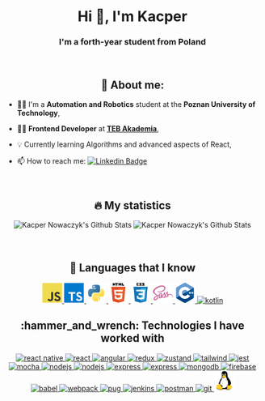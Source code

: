 <h1 align="center">Hi 👋, I'm Kacper</h1>

<h3 align="center">I'm a forth-year student from Poland</h3>

<br>
<h2 align="center">👨 About me:</h2>

- 👨‍🎓 I'm a **Automation and Robotics** student at the **Poznan University of Technology**,

- 👨‍💻 **Frontend Developer** at [**TEB Akademia**](https://www.linkedin.com/company/teb-akademia),

- 💡 Currently learning Algorithms and advanced aspects of React,

- 📫 How to reach me: [![Linkedin Badge](https://img.shields.io/badge/-Now4czyk-blue?style=flat&logo=Linkedin&logoColor=white)](https://www.linkedin.com/in/kacper-nowaczyk-167816216)

<br>
<h2 align="center">🔥 My statistics</h2>
<div align="center">
  <img style="width: 420px;" alt="Kacper Nowaczyk's Github Stats" src="https://github-readme-streak-stats.herokuapp.com?user=Now4czyk&theme=github-dark-blue&hide_border=true"/>
  <img style="width: 420px;" alt="Kacper Nowaczyk's Github Stats" src="https://github-readme-stats.vercel.app/api?username=now4czyk&show_icons=true&theme=dark"/>
</div>
<br>

<br>
<h2 align="center">🚀 Languages that I know</h2>

<div align="center">
<a href="https://developer.mozilla.org/en-US/docs/Web/JavaScript" target="_blank" rel="noreferrer"> <img src="https://raw.githubusercontent.com/devicons/devicon/master/icons/javascript/javascript-original.svg" alt="javascript" width="40" height="40"/> </a> 
<a href="https://www.typescriptlang.org/" target="_blank" rel="noreferrer"> <img src="https://raw.githubusercontent.com/devicons/devicon/master/icons/typescript/typescript-original.svg" alt="typescript" width="40" height="40"/> </a> 
<a href="https://www.python.org" target="_blank" rel="noreferrer"> <img src="https://raw.githubusercontent.com/devicons/devicon/master/icons/python/python-original.svg" alt="python" width="40" height="40"/> </a> 
<a href="https://www.w3.org/html/" target="_blank" rel="noreferrer"> <img src="https://raw.githubusercontent.com/devicons/devicon/master/icons/html5/html5-original-wordmark.svg" alt="html5" width="40" height="40"/> </a> 
<a href="https://www.w3schools.com/css/" target="_blank" rel="noreferrer"> <img src="https://raw.githubusercontent.com/devicons/devicon/master/icons/css3/css3-original-wordmark.svg" alt="css3" width="40" height="40"/> </a>
<a href="https://sass-lang.com" target="_blank" rel="noreferrer"> <img src="https://raw.githubusercontent.com/devicons/devicon/master/icons/sass/sass-original.svg" alt="sass" width="40" height="40"/> </a> 
<a href="https://www.w3schools.com/cpp/" target="_blank" rel="noreferrer"> <img src="https://raw.githubusercontent.com/devicons/devicon/master/icons/cplusplus/cplusplus-original.svg" alt="cplusplus" width="40" height="40"/> </a>
<a href="https://kotlinlang.org/" target="_blank" rel="noreferrer"> <img src="https://upload.wikimedia.org/wikipedia/commons/7/74/Kotlin_Icon.png" alt="kotlin" width="40" height="40"/> </a>
</div>

<h2 align="center">:hammer_and_wrench: Technologies I have worked with</h2>

<div align="center">
<a href="https://react.dev/" target="_blank" rel="noreferrer"> <img src="https://upload.wikimedia.org/wikipedia/commons/thumb/a/a7/React-icon.svg/2300px-React-icon.svg.png" alt="react native" width="45" height="40"/> </a> 
<a href="https://reactnative.dev/" target="_blank" rel="noreferrer"> <img src="https://branditechture.agency/brand-logos/wp-content/uploads/wpdm-cache/react-native-1-900x0.png" alt="react" width="50" height="40"/> </a> 
<a href="https://angular.io/" target="_blank" rel="noreferrer"> <img src="https://www.svgrepo.com/show/452156/angular.svg" alt="angular" width="45" height="40"/> </a> 
<a href="https://redux.js.org/" target="_blank" rel="noreferrer"> <img src="https://cdn.worldvectorlogo.com/logos/redux.svg" alt="redux" width="40" height="40"/> </a>
<a href="https://zustand-demo.pmnd.rs/" target="_blank" rel="noreferrer"> <img src="https://res.cloudinary.com/practicaldev/image/fetch/s--OTBN-Alb--/c_imagga_scale,f_auto,fl_progressive,h_900,q_auto,w_1600/https://dev-to-uploads.s3.amazonaws.com/i/lftgzwgzy8g2u8vqwso2.png" alt="zustand" width="60" height="40"/> </a>
<a href="https://tailwindcss.com/" target="_blank" rel="noreferrer"> <img src="https://branditechture.agency/brand-logos/wp-content/uploads/wpdm-cache/Tailwind-CSS1-900x0.png" alt="tailwind" width="60" height="40"/> </a> 
<a href="https://jestjs.io/" target="_blank" rel="noreferrer"> <img src="https://www.svgrepo.com/show/373700/jest.svg" alt="jest" width="40" height="40"/> </a> 
<a href="https://mochajs.org" target="_blank" rel="noreferrer"> <img src="https://www.vectorlogo.zone/logos/mochajs/mochajs-icon.svg" alt="mocha" width="40" height="40"/> </a>
<a href="https://nodejs.org" target="_blank" rel="noreferrer"> <img src="https://upload.wikimedia.org/wikipedia/commons/thumb/d/d9/Node.js_logo.svg/2560px-Node.js_logo.svg.png" alt="nodejs" width="45" height="40"/> </a> 
<a href="https://graphql.org" target="_blank" rel="noreferrer"> <img src="https://upload.wikimedia.org/wikipedia/commons/thumb/1/17/GraphQL_Logo.svg/2048px-GraphQL_Logo.svg.png" alt="nodejs" width="40" height="40"/> </a> 
<a href="https://expressjs.com" target="_blank" rel="noreferrer"> <img src="https://www.vectorlogo.zone/logos/expressjs/expressjs-ar21.png" alt="express" width="50" height="30"/> </a> 
<a href="https://nextjs.org" target="_blank" rel="noreferrer"> <img src="https://images.ctfassets.net/c63hsprlvlya/IacLLeOBR5WCvdCPqKuff/6860b5cc464c4f54703a2befa3f706b4/nextjs3.webp" alt="express" width="50" height="30"/> </a> 
<a href="https://www.mongodb.com/" target="_blank" rel="noreferrer"> <img src="https://repvue.imgix.net/a9yxc48y3ay5dm2udzwizc2bdyph" alt="mongodb" width="40" height="40"/> </a>
<a href="https://firebase.google.com/" target="_blank" rel="noreferrer"> <img src="https://www.vectorlogo.zone/logos/firebase/firebase-icon.svg" alt="firebase" width="40" height="40"/> </a>
<a href="https://babeljs.io/" target="_blank" rel="noreferrer"> <img src="https://upload.wikimedia.org/wikipedia/commons/thumb/0/02/Babel_Logo.svg/1200px-Babel_Logo.svg.png" alt="babel" width="50" height="40"/> </a> 
<a href="https://webpack.js.org" target="_blank" rel="noreferrer"> <img src="https://webpack.js.org/icon-pwa-512x512.934507c816afbcdb.png" alt="webpack" width="40" height="40"/> </a>
<a href="https://pugjs.org" target="_blank" rel="noreferrer"> <img src="https://cdn.worldvectorlogo.com/logos/pug.svg" alt="pug" width="40" height="40"/> </a>
<a href="https://www.jenkins.io/" target="_blank" rel="noreferrer"> <img src="https://upload.wikimedia.org/wikipedia/commons/thumb/e/e9/Jenkins_logo.svg/1200px-Jenkins_logo.svg.png" alt="jenkins" width="30" height="40"/> </a> 
<a href="https://postman.com" target="_blank" rel="noreferrer"> <img src="https://www.vectorlogo.zone/logos/getpostman/getpostman-icon.svg" alt="postman" width="40" height="40"/> </a> 
<a href="https://git-scm.com/" target="_blank" rel="noreferrer"> <img src="https://www.vectorlogo.zone/logos/git-scm/git-scm-icon.svg" alt="git" width="40" height="40"/> </a> 
<a href="https://www.linux.org/" target="_blank" rel="noreferrer"> <img src="https://raw.githubusercontent.com/devicons/devicon/master/icons/linux/linux-original.svg" alt="linux" width="40" height="40"/> </a> 
</div>

